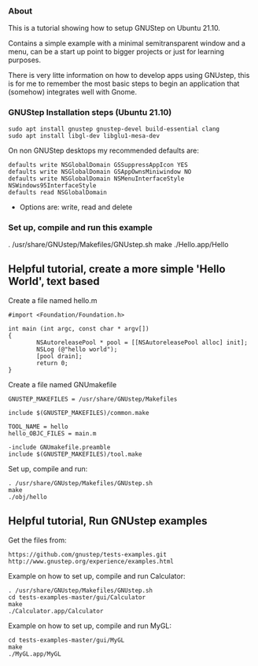 ### About

This is a tutorial showing how to setup GNUStep on Ubuntu 21.10.

Contains a simple example with a minimal semitransparent window and a menu, can be a start up point to bigger projects or just for learning purposes.

There is very litte information on how to develop apps using GNUstep, this is for me to remember the most basic steps to begin an application that (somehow) integrates well with Gnome.

### GNUStep Installation steps (Ubuntu 21.10)

```
sudo apt install gnustep gnustep-devel build-essential clang
sudo apt install libgl-dev libglu1-mesa-dev
```

On non GNUStep desktops my recommended defaults are:

```
defaults write NSGlobalDomain GSSuppressAppIcon YES
defaults write NSGlobalDomain GSAppOwnsMiniwindow NO
defaults write NSGlobalDomain NSMenuInterfaceStyle NSWindows95InterfaceStyle
defaults read NSGlobalDomain
```

* Options are: write, read and delete

### Set up, compile and run this example

. /usr/share/GNUstep/Makefiles/GNUstep.sh
make
./Hello.app/Hello

## Helpful tutorial, create a more simple 'Hello World', text based                

Create a file named hello.m

```
#import <Foundation/Foundation.h>

int main (int argc, const char * argv[])
{
        NSAutoreleasePool * pool = [[NSAutoreleasePool alloc] init];
        NSLog (@"hello world");
        [pool drain];
        return 0;
}
```	

Create a file named GNUmakefile

```
GNUSTEP_MAKEFILES = /usr/share/GNUstep/Makefiles

include $(GNUSTEP_MAKEFILES)/common.make

TOOL_NAME = hello
hello_OBJC_FILES = main.m

-include GNUmakefile.preamble
include $(GNUSTEP_MAKEFILES)/tool.make
```

Set up, compile and run:

```
. /usr/share/GNUstep/Makefiles/GNUstep.sh
make
./obj/hello
```

## Helpful tutorial, Run GNUstep examples

Get the files from:

```
https://github.com/gnustep/tests-examples.git
http://www.gnustep.org/experience/examples.html
```

Example on how to set up, compile and run Calculator:

```
. /usr/share/GNUstep/Makefiles/GNUstep.sh
cd tests-examples-master/gui/Calculator
make
./Calculator.app/Calculator
```

Example on how to set up, compile and run MyGL:

```
cd tests-examples-master/gui/MyGL
make
./MyGL.app/MyGL
```